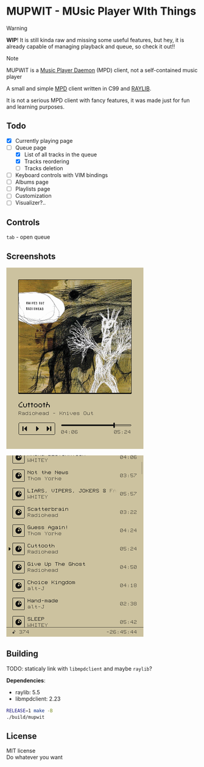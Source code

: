 # MUPWIT - MUsic Player WIth Things

> [!WARNING]
> **WIP**! It is still kinda raw and missing some useful features, but hey, it
> is already capable of managing playback and queue, so check it out!!

> [!NOTE]
> MUPWIT is a [Music Player Daemon](https://www.musicpd.org) (MPD) client, not a self-contained music player

A small and simple [MPD](https://www.musicpd.org) client written in C99 and
[RAYLIB](https://www.raylib.com).

It is not a serious MPD client with fancy features, it was made just for fun
and learning purposes.

## Todo

- [x] Currently playing page
- [ ] Queue page
    - [x] List of all tracks in the queue
    - [x] Tracks reordering
    - [ ] Tracks deletion
- [ ] Keyboard controls with VIM bindings
- [ ] Albums page
- [ ] Playlists page
- [ ] Customization
- [ ] Visualizer?..

## Controls

`tab` - open queue

## Screenshots

![1](./screenshots/1.png)

![2](./screenshots/2.png)

## Building

TODO: staticaly link with `libmpdclient` and maybe `raylib`?

**Dependencies**:
- raylib: 5.5
- libmpdclient: 2.23

```sh
RELEASE=1 make -B
./build/mupwit
```

## License

MIT license \
Do whatever you want
